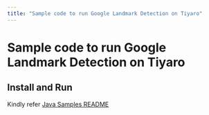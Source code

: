 ```yaml
---
title: "Sample code to run Google Landmark Detection on Tiyaro"
---
```


# Sample code to run Google Landmark Detection on Tiyaro

## Install and Run
Kindly refer [Java Samples README](../../../../../../../../README.md)